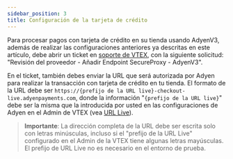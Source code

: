 ```yaml
---
sidebar_position: 3
title: Configuración de la tarjeta de crédito
---
```



Para procesar pagos con tarjeta de crédito en su tienda usando AdyenV3, además de realizar las configuraciones anteriores ya descritas en este artículo, debe abrir un ticket en [soporte de VTEX](https://help.vtex.com/pt/support), con la siguiente solicitud: "Revisión del proveedor - Añadir Endpoint SecureProxy - AdyenV3".

En el ticket, también debes enviar la URL que será autorizada por Adyen para realizar la transacción con tarjeta de crédito en tu tienda. El formato de la URL debe ser `https://{prefijo de la URL live}-checkout-live.adyenpayments.com`, donde la información "`{prefijo de la URL live}`" debe ser la misma que la introducida por usted en las configuraciones de Adyen en el Admin de VTEX (vea [URL Live](../adyen-configuration/live-url.md)).

> **Importante**: La dirección completa de la URL debe ser escrita solo con letras minúsculas, incluso si el "prefijo de la URL Live" configurado en el Admin de la VTEX tiene algunas letras mayúsculas. El prefijo de URL Live no es necesario en el entorno de prueba.